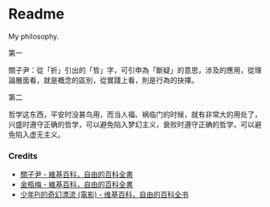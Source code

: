 # Readme
My philosophy.

第一

關子尹：從「折」引出的「哲」字，可引申為「斷疑」的意思，涉及的應用，從理論層面看，就是概念的區別，從實踐上看，則是行為的抉擇。

第二

哲学这东西，平安时没甚鸟用，而当人福、祸临门的时候，就有非常大的用处了，兴盛时遵守正确的哲学，可以避免陷入梦幻主义，衰败时遵守正确的哲学，可以避免陷入虚无主义。

### Credits
- [關子尹 - 維基百科，自由的百科全書](https://zh.wikipedia.org/zh-hk/關子尹)
- [金瓶梅 - 維基百科，自由的百科全書](https://zh.wikipedia.org/zh-hk/金瓶梅)
- [少年Pi的奇幻漂流 (電影) - 维基百科，自由的百科全书](https://zh.wikipedia.org/zh-hk/少年Pi的奇幻漂流_(電影))
